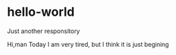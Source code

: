 # hello-world
Just another responsitory

Hi,man 
Today I am very tired, but I think it is just begining
